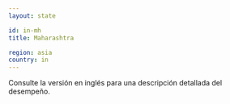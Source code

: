 ```yaml
---
layout: state

id: in-mh
title: Maharashtra

region: asia
country: in
---
```


Consulte la versión en inglés para una descripción detallada del desempeño.